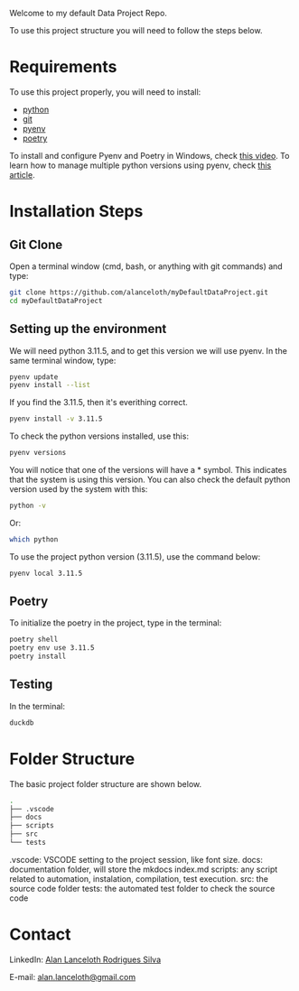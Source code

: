 
Welcome to my default Data Project Repo.

To use this project structure you will need to follow the steps below.

# Requirements
To use this project properly, you will need to install:
- [python](https://www.python.org/downloads/)
- [git](https://git-scm.com/downloads)
- [pyenv](https://pypi.org/project/pyenv/)
- [poetry](https://python-poetry.org/)

To install and configure Pyenv and Poetry in Windows, check [this video](https://www.youtube.com/watch?v=547Jr26duHQ&pp=ygUgaG93IHRvIGluc3RhbGwgcG9ldHJ5IGluIHdpbmRvd3M%3D).
To learn how to manage multiple python versions using pyenv, check [this article](https://realpython.com/intro-to-pyenv/).

# Installation Steps

## Git Clone
Open a terminal window (cmd, bash, or anything with git commands) and type:
```bash
git clone https://github.com/alanceloth/myDefaultDataProject.git
cd myDefaultDataProject
```

## Setting up the environment
We will need python 3.11.5, and to get this version we will use pyenv.
In the same terminal window, type:

```bash
pyenv update
pyenv install --list
```
If you find the 3.11.5, then it's everithing correct.

```bash
pyenv install -v 3.11.5
```

To check the python versions installed, use this:
```bash
pyenv versions
```
You will notice that one of the versions will have a * symbol. This indicates that the system is using this version.
You can also check the default python version used by the system with this:
```bash
python -v
```
Or:
```bash
which python
```

To use the project python version (3.11.5), use the command below:

```bash
pyenv local 3.11.5
```

## Poetry

To initialize the poetry in the project, type in the terminal:

```bash
poetry shell
poetry env use 3.11.5
poetry install
```

## Testing

In the terminal:
```bash
duckdb
```

# Folder Structure

The basic project folder structure are shown below.
```bash
.
├── .vscode
├── docs
├── scripts
├── src
└── tests
```

.vscode: VSCODE setting to the project session, like font size.
docs: documentation folder, will store the mkdocs index.md
scripts: any script related to automation, instalation, compilation, test execution.
src: the source code folder
tests: the automated test folder to check the source code


# Contact

LinkedIn: [Alan Lanceloth Rodrigues Silva](https://www.linkedin.com/in/alanlanceloth/)

E-mail: [alan.lanceloth@gmail.com](mailto:alan.lanceloth@gmail.com)
